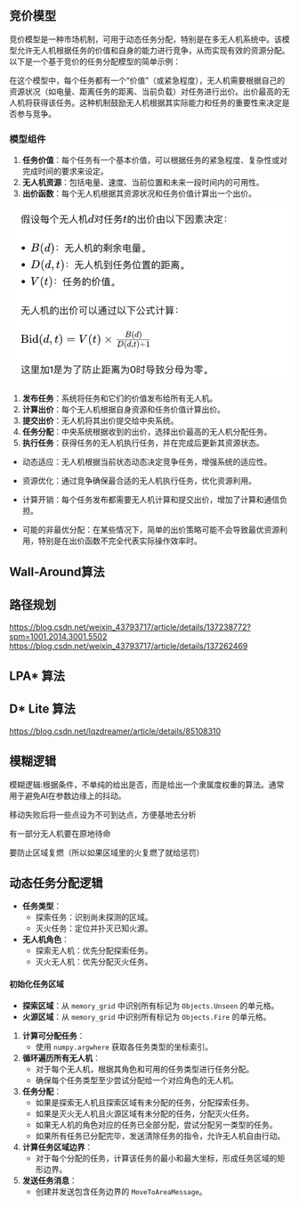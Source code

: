## 竞价模型

竞价模型是一种市场机制，可用于动态任务分配，特别是在多无人机系统中。该模型允许无人机根据任务的价值和自身的能力进行竞争，从而实现有效的资源分配。以下是一个基于竞价的任务分配模型的简单示例：

在这个模型中，每个任务都有一个“价值”（或紧急程度），无人机需要根据自己的资源状况（如电量、距离任务的距离、当前负载）对任务进行出价。出价最高的无人机将获得该任务。这种机制鼓励无人机根据其实际能力和任务的重要性来决定是否参与竞争。

### 模型组件

1. **任务价值**：每个任务有一个基本价值，可以根据任务的紧急程度、复杂性或对完成时间的要求来设定。
2. **无人机资源**：包括电量、速度、当前位置和未来一段时间内的可用性。
3. **出价函数**：每个无人机根据其资源状况和任务价值计算出一个出价。

![image-20240423042102769](README.assets/image-20240423042102769.png)

1. **发布任务**：系统将任务和它们的价值发布给所有无人机。
2. **计算出价**：每个无人机根据自身资源和任务价值计算出价。
3. **提交出价**：无人机将其出价提交给中央系统。
4. **任务分配**：中央系统根据收到的出价，选择出价最高的无人机分配任务。
5. **执行任务**：获得任务的无人机执行任务，并在完成后更新其资源状态。


- 动态适应：无人机根据当前状态动态决定竞争任务，增强系统的适应性。
- 资源优化：通过竞争确保最合适的无人机执行任务，优化资源利用。


- 计算开销：每个任务发布都需要无人机计算和提交出价，增加了计算和通信负担。
- 可能的非最优分配：在某些情况下，简单的出价策略可能不会导致最优资源利用，特别是在出价函数不完全代表实际操作效率时。

## Wall-Around算法

## 路径规划

https://blog.csdn.net/weixin_43793717/article/details/137238772?spm=1001.2014.3001.5502
https://blog.csdn.net/weixin_43793717/article/details/137262469

## LPA* 算法

## D* Lite 算法

https://blog.csdn.net/lqzdreamer/article/details/85108310

## 模糊逻辑

模糊逻辑:根据条件，不单纯的给出是否，而是给出一个隶属度权重的算法。通常用于避免AI在参数边缘上的抖动。

移动失败后将一些点设为不可到达点，方便基地去分析

有一部分无人机要在原地待命


要防止区域复燃（所以如果区域里的火复燃了就给惩罚）





## 动态任务分配逻辑

- **任务类型**：
  - 探索任务：识别尚未探测的区域。
  - 灭火任务：定位并扑灭已知火源。
- **无人机角色**：
  - 探索无人机：优先分配探索任务。
  - 灭火无人机：优先分配灭火任务。



#### 初始化任务区域

- **探索区域**：从 `memory_grid` 中识别所有标记为 `Objects.Unseen` 的单元格。
- **火源区域**：从 `memory_grid` 中识别所有标记为 `Objects.Fire` 的单元格。

1. **计算可分配任务**：
   - 使用 `numpy.argwhere` 获取各任务类型的坐标索引。
2. **循环遍历所有无人机**：
   - 对于每个无人机，根据其角色和可用的任务类型进行任务分配。
   - 确保每个任务类型至少尝试分配给一个对应角色的无人机。
3. **任务分配**：
   - 如果是探索无人机且探索区域有未分配的任务，分配探索任务。
   - 如果是灭火无人机且火源区域有未分配的任务，分配灭火任务。
   - 如果无人机的角色对应的任务已全部分配，尝试分配另一类型的任务。
   - 如果所有任务已分配完毕，发送清除任务的指令，允许无人机自由行动。
4. **计算任务区域边界**：
   - 对于每个分配的任务，计算该任务的最小和最大坐标，形成任务区域的矩形边界。
5. **发送任务消息**：
   - 创建并发送包含任务边界的 `MoveToAreaMessage`。


